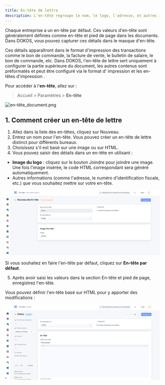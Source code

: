 ```yaml
---
title: En-tête de lettre
description: L'en-tête regroupe le nom, le logo, l'adresse, et autres informations de votre organisation, et figure en haut des documents.
---
```


Chaque entreprise a un en-tête par défaut. Ces valeurs d'en-tête sont généralement définies comme en-tête et pied de page dans les documents. Dans DOKOS, vous pouvez capturer ces détails dans le masque d'en-tête.

Ces détails apparaîtront dans le format d'impression des transactions comme le bon de commande, la facture de vente, le bulletin de salaire, le bon de commande, etc. Dans DOKOS, l'en-tête de lettre sert uniquement à configurer la partie supérieure du document, les autres contenus sont préformatés et peut être configuré via le format d' impression et les en- têtes d'impression .

Pour accéder à l'**en-tête**, allez sur :

> Accueil > Paramètres > **En-tête**

![en-tête\_document.png](/content/setup/print/en-te%CC%82te_document.png)

## 1. Comment créer un en-tête de lettre

1. Allez dans la liste des en-têtes, cliquez sur Nouveau.
2. Entrez un nom pour l'en-tête. Vous pouvez créer un en-tête de lettre distinct pour différents bureaux.
3. Choisissez s'il est basé sur une image ou sur HTML.
4. Vous pouvez saisir des détails dans un en-tête en utilisant :

- **Image du logo** : cliquez sur le bouton Joindre pour joindre une image. Une fois l'image insérée, le code HTML correspondant sera généré automatiquement.
- Autres informations (comme l'adresse, le numéro d'identification fiscale, etc.) que vous souhaitez mettre sur votre en-tête.

![création\_en-tête\_image.png](/content/setup/print/cre%CC%81ation_en-te%CC%82te_image.png)

Si vous souhaitez en faire l'en-tête par défaut, cliquez sur **En-tête par défaut**.

5. Après avoir saisi les valeurs dans la section En-tête et pied de page, enregistrez l'en-tête.

Vous pouvez définir l'en-tête basé sur HTML pour y apporter des modifications :

![création\_en-tête\_html.png](/content/setup/print/cre%CC%81ation_en-te%CC%82te_html.png)
